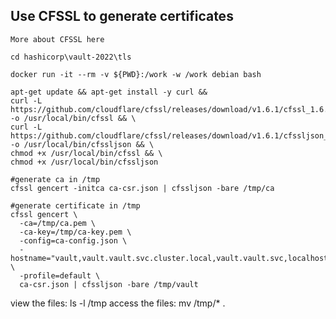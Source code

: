 ## Use CFSSL to generate certificates
    More about CFSSL here

    cd hashicorp\vault-2022\tls

    docker run -it --rm -v ${PWD}:/work -w /work debian bash

    apt-get update && apt-get install -y curl &&
    curl -L https://github.com/cloudflare/cfssl/releases/download/v1.6.1/cfssl_1.6.1_linux_amd64 -o /usr/local/bin/cfssl && \
    curl -L https://github.com/cloudflare/cfssl/releases/download/v1.6.1/cfssljson_1.6.1_linux_amd64 -o /usr/local/bin/cfssljson && \
    chmod +x /usr/local/bin/cfssl && \
    chmod +x /usr/local/bin/cfssljson

    #generate ca in /tmp
    cfssl gencert -initca ca-csr.json | cfssljson -bare /tmp/ca

    #generate certificate in /tmp
    cfssl gencert \
      -ca=/tmp/ca.pem \
      -ca-key=/tmp/ca-key.pem \
      -config=ca-config.json \
      -hostname="vault,vault.vault.svc.cluster.local,vault.vault.svc,localhost,127.0.0.1" \
      -profile=default \
      ca-csr.json | cfssljson -bare /tmp/vault
view the files:
    ls -l /tmp
access the files:
    mv /tmp/* .